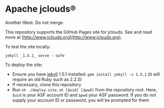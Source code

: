 # Apache jclouds&reg;

Another t6est. Do not merge.

This repository supports the GitHub Pages site for jclouds. See and read more at [http://www.jclouds.org](http://www.jclouds.org).

To test the site locally:

    jekyll _1.5.1_ serve --safe

To deploy the site:

* Ensure you have [jekyll](http://jekyllrb.com/docs/installation/) 1.5.1 installed: `gem install jekyll -v 1.5.1` (it will require an old Ruby such as 2.2.5)
* If necessary, clone this repository
* Run `sh ./deploy-site.sh [$uid] [$pwd]` from the repository root. Here, `$uid` is your ASF account ID and `$pwd` your ASF password. If you do not supply your account ID or password, you will be prompted for them

